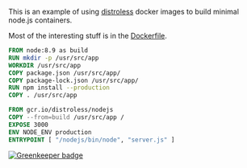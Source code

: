 This is an example of using [distroless](https://github.com/GoogleCloudPlatform/distroless) docker images to build minimal node.js containers.

Most of the interesting stuff is in the [Dockerfile](Dockerfile).

```Dockerfile
FROM node:8.9 as build
RUN mkdir -p /usr/src/app
WORKDIR /usr/src/app
COPY package.json /usr/src/app/
COPY package-lock.json /usr/src/app/
RUN npm install --production
COPY . /usr/src/app

FROM gcr.io/distroless/nodejs
COPY --from=build /usr/src/app /
EXPOSE 3000
ENV NODE_ENV production
ENTRYPOINT [ "/nodejs/bin/node", "server.js" ]
```


[![Greenkeeper badge](https://badges.greenkeeper.io/JustinBeckwith/nodistro.svg)](https://greenkeeper.io/)